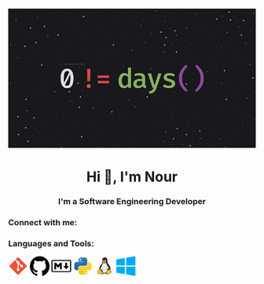<p align="center">
  <img src="back.jpg" alt="Flowers in Chania">
</p>

<h1 align="center">Hi 👋, I'm Nour</h1>
<h3 align="center">I'm a Software Engineering Developer</h3>

### Connect with me:


  
### Languages and Tools:
  <a  target="_blank" rel="noreferrer">
    <img src="git-svgrepo-com.svg" alt="Git" width="40" height="40">
  </a>
  <a  target="_blank" rel="noreferrer">
    <img src="github-142-svgrepo-com.svg" alt="github" width="40" height="40">
  </a>
  <a  target="_blank" rel="noreferrer">
    <img src="markdown-svgrepo-com.svg" alt="markdown" width="40" height="40">
  </a>
    <a  target="_blank" rel="noreferrer">
    <img src="python-svgrepo-com.svg" alt="Python" width="40" height="40">
  </a>
    <a target="_blank" rel="noreferrer">
    <img src="linux-svgrepo-com.svg" alt="Linux" width="40" height="40">
  </a>
      <a target="_blank" rel="noreferrer">
    <img src="windows-applications-svgrepo-com.svg" alt="windows" width="40" height="40">
  </a>
